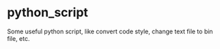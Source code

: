 # python_script
Some useful python script, like convert code style, change text file to bin file, etc.
